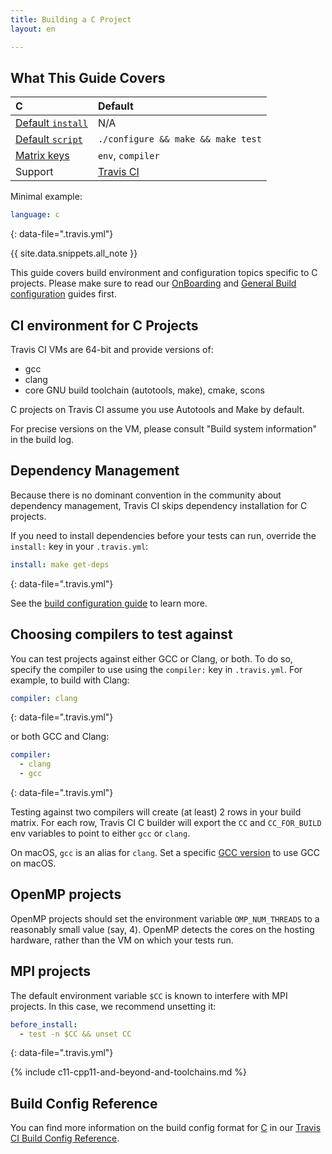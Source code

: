 ```yaml
---
title: Building a C Project
layout: en

---
```


## What This Guide Covers

<aside markdown="block" class="ataglance">

| C                                           | Default                                   |
|:--------------------------------------------|:------------------------------------------|
| [Default `install`](#dependency-management) | N/A                                       |
| [Default `script`](#default-build-script)   | `./configure && make && make test`        |
| [Matrix keys](#build-matrix)                | `env`, `compiler`                         |
| Support                                     | [Travis CI](mailto:support@travis-ci.com) |

Minimal example:

```yaml
language: c
```
{: data-file=".travis.yml"}

</aside>

{{ site.data.snippets.all_note }}

This guide covers build environment and configuration topics specific to C
projects. Please make sure to read our [OnBoarding](/user/onboarding/)
and [General Build configuration](/user/customizing-the-build/) guides first.

## CI environment for C Projects

Travis CI VMs are 64-bit and provide versions of:

- gcc
- clang
- core GNU build toolchain (autotools, make), cmake, scons

C projects on Travis CI assume you use Autotools and Make by default.

For precise versions on the VM, please consult "Build system information" in the build log.

## Dependency Management

Because there is no dominant convention in the community about dependency
management, Travis CI skips dependency installation for C projects.

If you need to install dependencies before your tests can run, override the
`install:` key in your `.travis.yml`:

```yaml
install: make get-deps
```
{: data-file=".travis.yml"}

See the [build configuration guide](/user/customizing-the-build/) to learn more.

## Choosing compilers to test against

You can test projects against either GCC or Clang, or both. To do so, specify
the compiler to use using the `compiler:` key in `.travis.yml`. For example, to
build with Clang:

```yaml
compiler: clang
```
{: data-file=".travis.yml"}

or both GCC and Clang:

```yaml
compiler:
  - clang
  - gcc
```
{: data-file=".travis.yml"}

Testing against two compilers will create (at least) 2 rows in your build
matrix. For each row, Travis CI C builder will export the `CC` and `CC_FOR_BUILD` env variables to
point to either `gcc` or `clang`.

On macOS, `gcc` is an alias for `clang`. Set a specific [GCC version](#gcc-on-macos) to use GCC on macOS.

## OpenMP projects

OpenMP projects should set the environment variable `OMP_NUM_THREADS` to a
reasonably small value (say, 4). OpenMP detects the cores on the hosting
hardware, rather than the VM on which your tests run.

## MPI projects

The default environment variable `$CC` is known to interfere with MPI projects.
In this case, we recommend unsetting it:

```yaml
before_install:
  - test -n $CC && unset CC
```
{: data-file=".travis.yml"}

{% include c11-cpp11-and-beyond-and-toolchains.md %}

## Build Config Reference

You can find more information on the build config format for [C](https://config.travis-ci.com/ref/language/c) in our [Travis CI Build Config Reference](https://config.travis-ci.com/).
